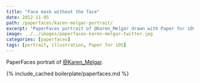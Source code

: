 ```yaml
---
title: "Face mask without the face"
date: 2012-11-05
path: /paperfaces/karen-melgar-portrait/
excerpt: "PaperFaces portrait of @Karen_Melgar drawn with Paper for iOS on an iPad."
image: ../../images/paperfaces-karen-melgar-twitter.jpg
categories: [paperfaces]
tags: [portrait, illustration, Paper for iOS]
---
```


PaperFaces portrait of [@Karen_Melgar](https://twitter.com/Karen_Melgar).

{% include_cached boilerplate/paperfaces.md %}
